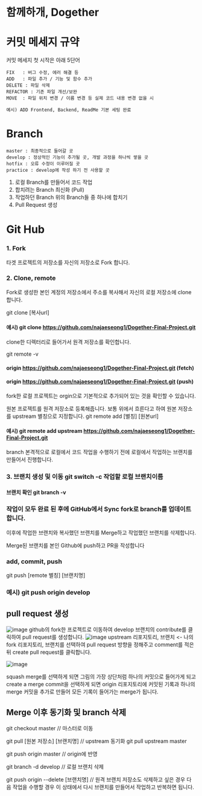 # 함께하개, Dogether

# 커밋 메세지 규약
커밋 메세지 첫 시작은 아래 5단어
```
FIX   : 버그 수정, 에러 해결 등
ADD   : 파일 추가 / 기능 및 함수 추가
DELETE : 파일 삭제
REFACTOR : 기존 파일 개선/보완
MOVE  : 파일 위치 변경 / 이름 변경 등 실제 코드 내용 변경 없을 시

예시) ADD Frontend, Backend, ReadMe 기본 세팅 완료

```

# Branch
```
master : 최종적으로 들어갈 곳
develop : 정상적인 기능이 추가될 곳, 개발 과정을 하나씩 쌓을 곳
hotfix : 오류 수정이 이루어질 곳
practice : develop에 작성 하기 전 사용할 곳

```

1. 로컬 Branch를 만들어서 코드 작업
2. 합치려는 Branch 최신화 (Pull)
3. 작업하던 Branch 위의 Branch들 중 하나에 합치기
4. Pull Request 생성

# Git Hub 
### 1. Fork
타겟 프로젝트의 저장소를 자신의 저장소로 Fork 합니다.
### 2. Clone, remote
Fork로 생성한 본인 계정의 저장소에서 주소를 복사해서 자신의 로컬 저장소에 clone합니다.

git clone [복사url]
#### 예시) git clone https://github.com/najaeseong1/Dogether-Final-Project.git
clone한 디렉터리로 들어가서 원격 저장소를 확인합니다.

git remote -v

#### origin	https://github.com/najaeseong1/Dogether-Final-Project.git (fetch)
#### origin	https://github.com/najaeseong1/Dogether-Final-Project.git (push)
fork한 로컬 프로젝트는 orgin으로 기본적으로 추가되어 있는 것을 확인할 수 있습니다.

원본 프로젝트를 원격 저장소로 등록해줍니다.
보통 위에서 흐른다고 하여 원본 저장소를 upstream 별칭으로 지정합니다.
git remote add [별칭] [원본url]
#### 예시) git remote add upstream https://github.com/najaeseong1/Dogether-Final-Project.git

branch 본격적으로 로컬에서 코드 작업을 수행하기 전에 로컬에서 작업하는 브랜치를 만들어서 진행합니다.

### 3. 브랜치 생성 및 이동 git switch -c 작업할 로컬 브랜치이름

#### 브랜치 확인 git branch -v

### 작업이 모두 완료 된 후에 GitHub에서 Sync fork로 branch를 업데이트 합니다.
이후에 작업한 브랜치와 복사했던 브랜치를 Merge하고 작업했던 브랜치를 삭제합니다.

Merge된 브랜치를 본인 Github에 push하고 PR을 작성합니다
### add, commit, push 
git push [remote 별칭] [브랜치명]

### 예시) git push origin develop

## pull request 생성
![image](https://github.com/najaeseong1/Dogether-Final-Project/assets/118699329/e371bde4-572f-4c7e-b756-f69e3f49fd3c)
github의 fork한 프로젝트로 이동하여 develop 브랜치의 contribute를 클릭하여 pull request를 생성합니다.
![image](https://github.com/najaeseong1/Dogether-Final-Project/assets/118699329/f4e03f7a-c18a-4d7e-b5a1-3acb620f4a9f)
upstream 리포지토리, 브랜치 <- 나의 fork 리포지토리, 브랜치를 선택하여 pull request 방향을 정해주고 comment를 적은 뒤 create pull request를 클릭합니다.

![image](https://github.com/najaeseong1/Dogether-Final-Project/assets/118699329/e3b19d02-2890-42d1-b9e3-6507c57ef7a9)

squash merge를 선택하게 되면 그림의 가장 상단처럼 하나의 커밋으로 들어가게 되고 create a merge commit을 선택하게 되면 origin 리포지토리에 커밋된 기록과 하나의 merge 커밋을 추가로 만들어 모든 기록이 들어가는 merge가 됩니다.

## Merge 이후 동기화 및 branch 삭제

git checkout master // 마스터로 이동

git pull [원본 저장소] [브랜치명] // upstream 동기화
git pull upstream master

git push origin master // origin에 반영

git branch -d develop   // 로컬 브랜치 삭제

git push origin --delete [브랜치명] // 원격 브랜치 저장소도 삭제하고 싶은 경우
다음 작업을 수행할 경우 이 상태에서 다시 브랜치를 만들어서 작업하고 반복하면 됩니다.
